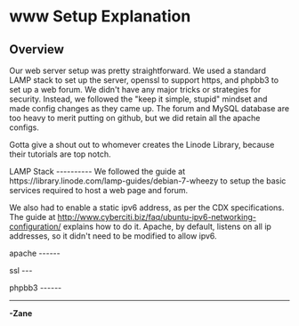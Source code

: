 www Setup Explanation
=====================

Overview
--------
Our web server setup was pretty straightforward. We used a standard LAMP stack to set up the server, openssl to support https, and phpbb3 to set up a web forum. We didn't have any major tricks or strategies for security. Instead, we followed the "keep it simple, stupid" mindset and made config changes as they came up. The forum and MySQL database are too heavy to merit putting on github, but we did retain all the apache configs.

Gotta give a shout out to whomever creates the Linode Library, because their tutorials are top notch.

</p>
LAMP Stack
----------
We followed the guide at https://library.linode.com/lamp-guides/debian-7-wheezy to setup the basic services required to host a web page and forum.

We also had to enable a static ipv6 address, as per the CDX specifications. The guide at http://www.cyberciti.biz/faq/ubuntu-ipv6-networking-configuration/ explains how to do it. Apache, by default, listens on all ip addresses, so it didn't need to be modified to allow ipv6.

</p>
apache
------


</p>
ssl
---

</p>
phpbb3
------

----------------------
**-Zane**
